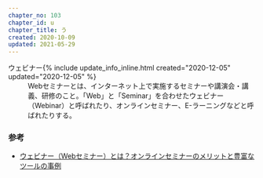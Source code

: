 ```yaml
---
chapter_no: 103
chapter_id: u
chapter_title: う
created: 2020-10-09
updated: 2021-05-29
---
```

<dl>
  <dt><a name="webinar">ウェビナー</a>{% include update_info_inline.html created="2020-12-05" updated="2020-12-05" %}</dt>
  <dd markdown="span">Webセミナーとは、インターネット上で実施するセミナーや講演会・講義、研修のこと。「Web」と「Seminar」を合わせたウェビナー（Webinar）と呼ばれたり、オンラインセミナー、E-ラーニングなどと呼ばれたりする。</dd>
</dl>

### 参考
- [ウェビナー（Webセミナー）とは？オンラインセミナーのメリットと豊富なツールの事例](https://www.liveon.ne.jp/cafe/guide/WebSeminar.html)

